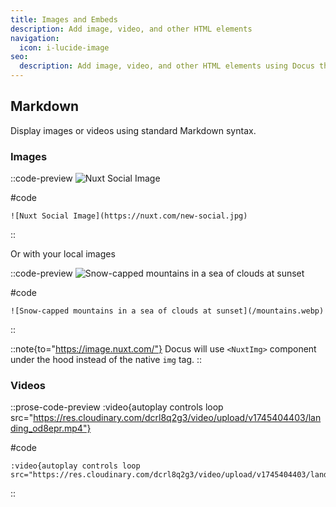 ```yaml
---
title: Images and Embeds
description: Add image, video, and other HTML elements
navigation:
  icon: i-lucide-image
seo:
  description: Add image, video, and other HTML elements using Docus theme
---
```


## Markdown

Display images or videos using standard Markdown syntax.

### Images

::code-preview
![Nuxt Social Image](https://nuxt.com/new-social.jpg)

#code
```mdc
![Nuxt Social Image](https://nuxt.com/new-social.jpg)
```
::

Or with your local images

::code-preview
![Snow-capped mountains in a sea of clouds at sunset](/mountains.webp)

#code
```mdc
![Snow-capped mountains in a sea of clouds at sunset](/mountains.webp)
```
::

::note{to="https://image.nuxt.com/"}
Docus will use `<NuxtImg>` component under the hood instead of the native `img` tag.
::

### Videos

::prose-code-preview
:video{autoplay controls loop src="https://res.cloudinary.com/dcrl8q2g3/video/upload/v1745404403/landing_od8epr.mp4"}

 

#code
```mdc
:video{autoplay controls loop src="https://res.cloudinary.com/dcrl8q2g3/video/upload/v1745404403/landing_od8epr.mp4"}
```
::

###
